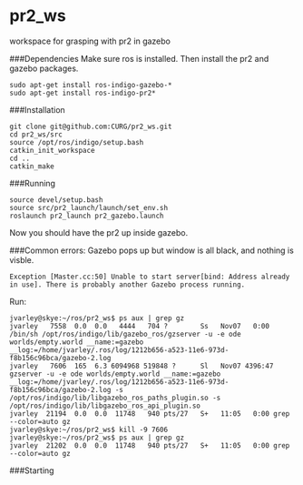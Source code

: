 # pr2_ws
workspace for grasping with pr2 in gazebo

###Dependencies
Make sure ros is installed. Then install the pr2 and gazebo packages. 
```
sudo apt-get install ros-indigo-gazebo-*
sudo apt-get install ros-indigo-pr2*
```

###Installation
```
git clone git@github.com:CURG/pr2_ws.git
cd pr2_ws/src
source /opt/ros/indigo/setup.bash
catkin_init_workspace
cd ..
catkin_make
```

###Running
```
source devel/setup.bash
source src/pr2_launch/launch/set_env.sh
roslaunch pr2_launch pr2_gazebo.launch
```

Now you should have the pr2 up inside gazebo.


###Common errors:
Gazebo pops up but window is all black, and nothing is visble.
```
Exception [Master.cc:50] Unable to start server[bind: Address already in use]. There is probably another Gazebo process running.
```
Run:
```
jvarley@skye:~/ros/pr2_ws$ ps aux | grep gz
jvarley   7558  0.0  0.0   4444   704 ?        Ss   Nov07   0:00 /bin/sh /opt/ros/indigo/lib/gazebo_ros/gzserver -u -e ode worlds/empty.world __name:=gazebo __log:=/home/jvarley/.ros/log/1212b656-a523-11e6-973d-f8b156c96bca/gazebo-2.log
jvarley   7606  165  6.3 6094968 519848 ?      Sl   Nov07 4396:47 gzserver -u -e ode worlds/empty.world __name:=gazebo __log:=/home/jvarley/.ros/log/1212b656-a523-11e6-973d-f8b156c96bca/gazebo-2.log -s /opt/ros/indigo/lib/libgazebo_ros_paths_plugin.so -s /opt/ros/indigo/lib/libgazebo_ros_api_plugin.so
jvarley  21194  0.0  0.0  11748   940 pts/27   S+   11:05   0:00 grep --color=auto gz
jvarley@skye:~/ros/pr2_ws$ kill -9 7606
jvarley@skye:~/ros/pr2_ws$ ps aux | grep gz
jvarley  21202  0.0  0.0  11748   940 pts/27   S+   11:05   0:00 grep --color=auto gz

```


###Starting 
